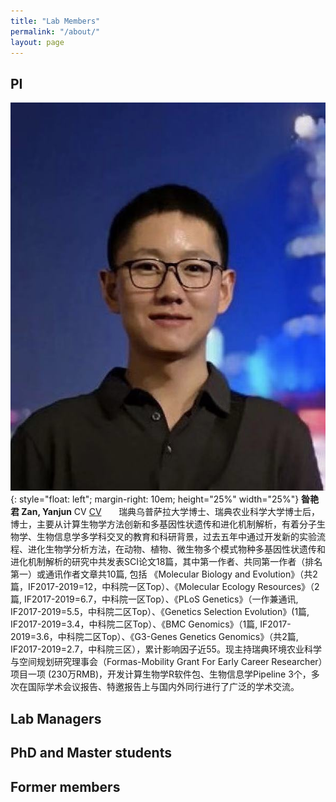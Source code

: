```yaml
---
title: "Lab Members"
permalink: "/about/"
layout: page
---
```


## PI
![Test](/assets/Yanjun.jpeg){: style="float: left"; margin-right: 10em; height="25%" width="25%"} 
**昝艳君 Zan, Yanjun** CV [CV](https://github.com/yanjunzan/yanjunzan.github.io/blob/master/assets/%E4%B8%AA%E4%BA%BA%E7%AE%80%E5%8E%86_%E6%98%9D%E8%89%B3%E5%90%9B.pdf)
&nbsp;&nbsp;&nbsp;&nbsp;&nbsp;&nbsp;瑞典乌普萨拉大学博士、瑞典农业科学大学博士后，博士，主要从计算生物学方法创新和多基因性状遗传和进化机制解析，有着分子生物学、生物信息学多学科交叉的教育和科研背景，过去五年中通过开发新的实验流程、进化生物学分析方法，在动物、植物、微生物多个模式物种多基因性状遗传和进化机制解析的研究中共发表SCI论文18篇，其中第一作者、共同第一作者（排名第一）或通讯作者文章共10篇, 包括 《Molecular Biology and Evolution》（共2篇，IF2017-2019=12，中科院一区Top）、《Molecular Ecology Resources》（2篇, IF2017-2019=6.7，中科院一区Top）、《PLoS Genetics》（一作兼通讯, IF2017-2019=5.5，中科院二区Top）、《Genetics Selection Evolution》(1篇, IF2017-2019=3.4，中科院二区Top）、《BMC Genomics》（1篇, IF2017-2019=3.6，中科院二区Top）、《G3-Genes Genetics Genomics》（共2篇, IF2017-2019=2.7，中科院三区），累计影响因子近55。现主持瑞典环境农业科学与空间规划研究理事会（Formas-Mobility Grant For Early Career Researcher）项目一项 (230万RMB)，开发计算生物学R软件包、生物信息学Pipeline 3个，多次在国际学术会议报告、特邀报告上与国内外同行进行了广泛的学术交流。


## Lab Managers 

## PhD and Master students

## Former members
